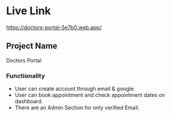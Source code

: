 # Live Link
https://doctors-portal-5e7b0.web.app/

## Project Name

Doctors Portal
### Functionality
* User can create account through email & google.
* User can book appointment and check appointment dates on dashboard.
* There are an Admin Section for only verified Email.
